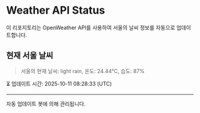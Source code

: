 
# Weather API Status

이 리포지토리는 OpenWeather API를 사용하여 서울의 날씨 정보를 자동으로 업데이트합니다.

## 현재 서울 날씨
> 서울의 현재 날씨: light rain, 온도: 24.44°C, 습도: 87%

⏳ 업데이트 시간: 2025-10-11 08:28:33 (UTC)

---
자동 업데이트 봇에 의해 관리됩니다.
